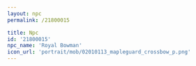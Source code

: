```yaml
---
layout: npc
permalink: /21800015

title: Npc
id: '21800015'
npc_name: 'Royal Bowman'
icon_url: 'portrait/mob/02010113_mapleguard_crossbow_p.png'
---
```

